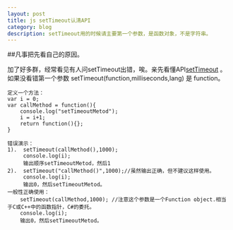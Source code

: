 ```yaml
---
layout: post
title: js setTimeout认清API
category: blog
description: setTimeout用的时候请主要第一个参数，是函数对象，不是字符串。
---
```


##凡事把先看自己的原因。

加了好多群，经常看见有人问setTimeout出错，唉。亲先看懂API[setTimeout][1] 。如果没看错第一个参数
setTimeout(function,milliseconds,lang) 是 function。
    
    定义一个方法：
    var i = 0;
    var callMethod = function(){
    	console.log("setTimeoutMetod");
    	i = i+1;
    	return function(){};
    }

    错误演示：
    1).  setTimeout(callMethod(),1000);
         console.log(i);
         输出顺序setTimeoutMetod，然后1
    2).  setTimeout("callMethod()",1000);//虽然输出正确，但不建议这样使用。
         console.log(i);
         输出0，然后setTimeoutMetod。
    一般性正确使用：
        setTimeout(callMethod,1000); //注意这个参数是一个Function object.相当于C或C++中的函数指针，C#的委托。
        console.log(i);
        输出0，然后setTimeoutMetod。

[1]: http://www.w3schools.com/jsref/met_win_settimeout.asp
